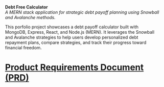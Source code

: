 **Debt Free Calculator**  
_A MERN stack application for strategic debt payoff planning using Snowball and Avalanche methods._

This porfolio project showcases a debt payoff calculator built with MongoDB, Express, React, and Node.js (MERN). It leverages the Snowball and Avalanche strategies to help users develop personalized debt repayment plans, compare strategies, and track their progress toward financial freedom.


# [Product Requirements Document (PRD)](https://github.com/Guilderm/DebtFreeCalculator/blob/main/Document/Product%20Requirements%20Document%20(PRD).md)

